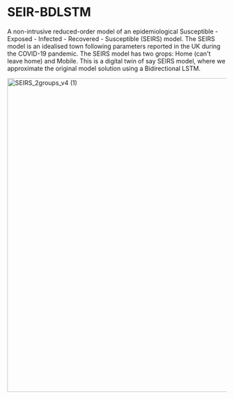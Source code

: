 # SEIR-BDLSTM
A non-intrusive reduced-order model of an epidemiological Susceptible - Exposed - Infected - Recovered - Susceptible (SEIRS) model. The SEIRS model is an idealised town following parameters reported in the UK during the COVID-19 pandemic.
The SEIRS model has two grops: Home (can't leave home) and Mobile. This is a digital twin of say SEIRS model, where we approximate the original model solution using a Bidirectional LSTM.

<img width="721" alt="SEIRS_2groups_v4 (1)" src="https://user-images.githubusercontent.com/55235161/110819310-f6ee3680-8285-11eb-8f19-884d365d3264.png">

